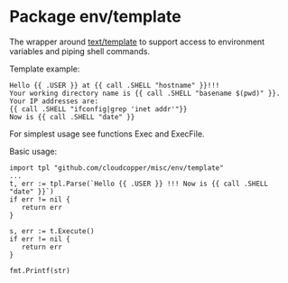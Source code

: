 Package env/template
====================
The wrapper around [text/template](https://godoc.org/text/template) to support access to environment variables and piping shell commands.

Template example:
```
Hello {{ .USER }} at {{ call .SHELL "hostname" }}!!!
Your working directory name is {{ call .SHELL "basename $(pwd)" }}.
Your IP addresses are:
{{ call .SHELL "ifconfig|grep 'inet addr'"}}
Now is {{ call .SHELL "date" }}
```

For simplest usage see functions Exec and ExecFile.

Basic usage:
```
import tpl "github.com/cloudcopper/misc/env/template"
...
t, err := tpl.Parse(`Hello {{ .USER }} !!! Now is {{ call .SHELL "date" }}`)
if err != nil {
   return err
}

s, err := t.Execute()
if err != nil {
   return err
}

fmt.Printf(str)
```

